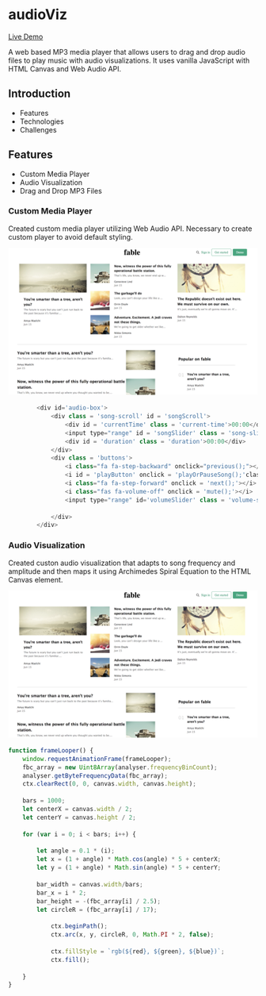 # audioViz

[Live Demo](https://kartikvips.github.io/mediaplayer)

A web based MP3 media player that allows users to drag and drop audio files to play music with audio visualizations. It uses vanilla JavaScript with HTML Canvas and Web Audio API.

## Introduction
* Features
* Technologies
* Challenges

## Features
* Custom Media Player
* Audio Visualization
* Drag and Drop MP3 Files

### Custom Media Player

Created custom media player utilizing Web Audio API. Necessary to create custom player to avoid default styling. 

![Player](https://raw.githubusercontent.com/kartikvips/fable/master/docs/pics/Screen%20Shot%202018-06-15%20at%203.02.34%20PM.png)

```javascript
        <div id='audio-box'>
            <div class = 'song-scroll' id = 'songScroll'>
                <div id = 'currentTime' class = 'current-time'>00:00</div>
                <input type="range" id = 'songSlider' class = 'song-slider' min = '0' step = '1' onchange="seekSong()" />
                <div id = 'duration' class = 'duration'>00:00</div>
            </div>
            <div class = 'buttons'>
                <i class="fa fa-step-backward" onclick="previous();"></i>
                <i id = 'playButton' onclick = 'playOrPauseSong();'class="fas fa-play-circle"></i>
                <i class="fa fa-step-forward" onclick = 'next();'></i>
                <i class="fas fa-volume-off" onclick = 'mute();'></i>
                <input type="range" id='volumeSlider' class = 'volume-slider' min='0' max='1' step = '0.01' onchange='adjustVolume();'/>

            </div>
        </div>

```

### Audio Visualization

Created custon audio visualization that adapts to song frequency and amplitude and then maps it using Archimedes Spiral Equation to the HTML Canvas element. 

![MediaPlayer](https://raw.githubusercontent.com/kartikvips/fable/master/docs/pics/Screen%20Shot%202018-06-15%20at%203.02.34%20PM.png)

```javascript
function frameLooper() {
    window.requestAnimationFrame(frameLooper);
    fbc_array = new Uint8Array(analyser.frequencyBinCount);
    analyser.getByteFrequencyData(fbc_array);
    ctx.clearRect(0, 0, canvas.width, canvas.height);

    bars = 1000;
    let centerX = canvas.width / 2;
    let centerY = canvas.height / 2;

    for (var i = 0; i < bars; i++) {

        let angle = 0.1 * (i);
        let x = (1 + angle) * Math.cos(angle) * 5 + centerX;
        let y = (1 + angle) * Math.sin(angle) * 5 + centerY;
 
        bar_width = canvas.width/bars;
        bar_x = i * 2;
        bar_height = -(fbc_array[i] / 2.5);
        let circleR = (fbc_array[i] / 17);
 
            ctx.beginPath();
            ctx.arc(x, y, circleR, 0, Math.PI * 2, false);

            ctx.fillStyle = `rgb(${red}, ${green}, ${blue})`;
            ctx.fill();

    }
}
```

